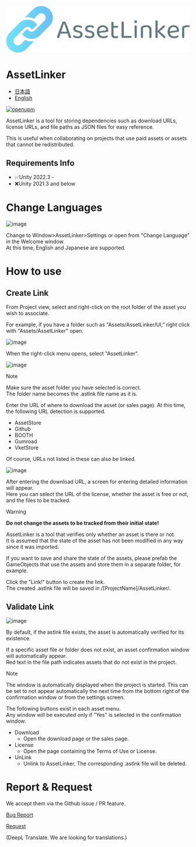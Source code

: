 ![logo](https://raw.githubusercontent.com/sh0ou/AssetReferLinker/main/Packages/jp.sh0uroom.assetlinker/UI/logo.png)
# AssetLinker
- [日本語](https://github.com/sh0ou/AssetReferLinker/blob/main/README-JP.md)
- [English](https://github.com/sh0ou/AssetReferLinker/blob/main/README.md)

[![openupm](https://img.shields.io/npm/v/jp.sh0uroom.assetlinker?label=openupm&registry_uri=https://package.openupm.com)](https://openupm.com/packages/jp.sh0uroom.assetlinker/)

AssetLinker is a tool for storing dependencies such as download URLs, license URLs, and file paths as JSON files for easy reference.

This is useful when collaborating on projects that use paid assets or assets that cannot be redistributed.

## Requirements Info
- ✅️Unity 2022.3 -
- ❌️Unity 2021.3 and below

# Change Languages
![image](https://github.com/sh0ou/AssetReferLinker/assets/47475540/abba2866-65a6-4ff0-8950-6f4126034a62)

Change to Window>AssetLinker>Settings or open from "Change Language" in the Welcome window.<br/>
At this time, English and Japanese are supported.

# How to use
## Create Link

From Project view, select and right-click on the root folder of the asset you wish to associate.

For example, if you have a folder such as "Assets/AssetLinker/UI," right click with "Assets/AssetLinker" open.

![image](https://github.com/sh0ou/AssetReferLinker/assets/47475540/5a7d74d2-872a-4abd-bb52-e04066cdcb89)

When the right-click menu opens, select "AssetLinker".

![image](https://github.com/sh0ou/AssetReferLinker/assets/47475540/6a24e42c-5f18-4cd7-ae34-e1d9d154c5cb)

> [!NOTE]
> Make sure the asset folder you have selected is correct.<br/>
> The folder name becomes the .astlnk file name as it is.

Enter the URL of where to download the asset (or sales page).
At this time, the following URL detection is supported.
- AssetStore
- Github
- BOOTH
- Gumroad
- VketStore

Of course, URLs not listed in these can also be linked.

![image](https://github.com/sh0ou/AssetReferLinker/assets/47475540/b3d3c547-c8e9-4940-97e0-2b966beb5b3b)


After entering the download URL, a screen for entering detailed information will appear.<br/>
Here you can select the URL of the license, whether the asset is free or not, and the files to be tracked.

> [!WARNING]
> **Do not change the assets to be tracked from their initial state!**
> 
> AssetLinker is a tool that verifies only whether an asset is there or not.<br/>
> It is assumed that the state of the asset has not been modified in any way since it was imported.
> 
> If you want to save and share the state of the assets, please prefab the GameObjects that use the assets and store them in a separate folder, for example.

Click the "Link!" button to create the link.<br/>
The created .astlnk file will be saved in /\[ProjectName]/AssetLinker/.

## Validate Link
![image](https://github.com/sh0ou/AssetReferLinker/assets/47475540/984c415d-fe96-4e63-a677-b210935ff1ba)

By default, if the astlnk file exists, the asset is automatically verified for its existence.

If a specific asset file or folder does not exist, an asset confirmation window will automatically appear.<br/>
Red text in the file path indicates assets that do not exist in the project.

> [!NOTE]
> The window is automatically displayed when the project is started.
> This can be set to not appear automatically the next time from the bottom right of the confirmation window or from the settings screen.

The following buttons exist in each asset menu.<br/>
Any window will be executed only if "Yes" is selected in the confirmation window.

- Download
  - Open the download page or the sales page.
- License
  - Open the page containing the Terms of Use or License.
- UnLink
  - Unlink to AssetLinker. The corresponding .astlnk file will be deleted.
 
#  Report & Request
We accept them via the Github issue / PR feature.<br/>

[Bug Report](https://github.com/sh0ou/AssetReferLinker/issues/new?assignees=&labels=T%3A+Bug&projects=&template=bug_report.md&title=)

[Request](https://github.com/sh0ou/AssetReferLinker/issues/new?assignees=&labels=P3%3A+Medium%2C+T%3A+Enhancement&projects=&template=feature_request.md&title=)

(DeepL Translate. We are looking for translations.)
